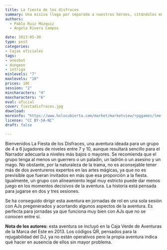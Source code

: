```yaml
---
title: La fiesta de los disfraces
summary: Una misiva llega por separado a nuestros héroes, citándolos en el Palacio Mecerreyes de Décimo Fabio Píctor, Conde de Mantoverde, al oeste de Marvalar. ¿Una fiesta de disfraces?
authors:
  - Pablo Ruiz Múzquiz
  - Angela Rivera Campos

date: 2013-05-30
type: post
categories:
- Cajas oficiales
tags:
- oneshot
- dungeon
- intriga
minlevels: "7"
maxlevels: "10"
prices: 10€
session: "2"
mincharacters: "4"
maxcharacters: "6"
eval: oficial
cover: fiestadisfraces.jpg
download:
moreinfo: "https://www.holocubierta.com/market/marketview/rpggames/lme-cajaverde-5-detail"
license: "CC BY-SA-NC"
draft: false

---
```


Bienvenidos La Fiesta de los Disfraces, una aventura ideada para un grupo de 4 a 6 jugadores de niveles entre 7 y 10, aunque resultará sencillo para el Narrador adecuarla a niveles más bajos o mayores. Se recomienda que el grupo tenga al menos un guerrero o un paladín, un ladrón o un asesino y un mago. No obstante, por la naturaleza de la trama, no es aconsejable tener más de dos aventureros expertos en las artes mágicas, ya que no es previsible que fueran invitados en más que esa proporción a la fiesta. Igualmente, un grupo con alineamiento legal muy estricto puede dar menos juego en los momentos decisivos de la
aventura. La historia está pensada para jugarse en dos y tres sesiones.

Se ha conseguido dirigir esta aventura en jornadas de rol en una sola sesión con AJs pregenerados y acortando algunos aspectos de la aventura. Es perfecta para jornadas ya que funciona muy bien con AJs que no se conocen entre sí.

**Nota de los autores:** esta aventura se incluyó en la Caja Verde de Aventuras de la Marca del Este en 2013. Los códigos QR, pensados para la rejugabilidad del DJ, ya no están operativos pero la propia aventura indica qué hacer en ausencia de ellos sin mayor problema.
